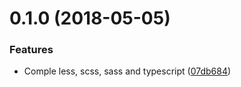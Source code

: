 <a name="0.1.0"></a>
# 0.1.0 (2018-05-05)


### Features

* Comple less, scss, sass and typescript ([07db684](https://github.com/znck/vuepack/commit/07db684))




